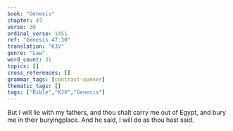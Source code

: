 ```yaml
---
book: "Genesis"
chapter: 47
verse: 30
ordinal_verse: 1451
ref: "Genesis 47:30"
translation: "KJV"
genre: "Law"
word_count: 31
topics: []
cross_references: []
grammar_tags: [contrast-opener]
thematic_tags: []
tags: ["Bible","KJV","Genesis"]
---
```

But I will lie with my fathers, and thou shalt carry me out of Egypt, and bury me in their buryingplace. And he said, I will do as thou hast said.
